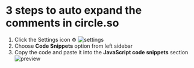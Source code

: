 # 3 steps to auto expand the comments in circle.so

1. Click the Settings icon ⚙️
![settings](https://firebasestorage.googleapis.com/v0/b/testimonialto.appspot.com/o/misc%2FScreen%20Shot%202021-02-01%20at%208.53.27%20PM.png?alt=media&token=1c685b85-166c-4f47-8726-d6d07a063992)
2. Choose **Code Snippets** option from left sidebar
3. Copy the code and paste it into the **JavaScript code snippets** section
![preview](https://firebasestorage.googleapis.com/v0/b/testimonialto.appspot.com/o/misc%2FScreen%20Shot%202021-02-01%20at%208.54.37%20PM.png?alt=media&token=73621aaf-ff23-4c05-b938-c3aafcfbd024)
